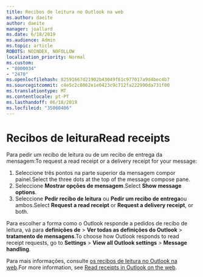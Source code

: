 ```yaml
---
title: Recibos de leitura no Outlook na web
ms.author: daeite
author: daeite
manager: joallard
ms.date: 6/18/2019
ms.audience: Admin
ms.topic: article
ROBOTS: NOINDEX, NOFOLLOW
localization_priority: Normal
ms.custom:
- "8000034"
- "2470"
ms.openlocfilehash: 82591667d21902b43049f61c977017a9d4bec4b7
ms.sourcegitcommit: c4e5c2c8062e1e0423c9c712fa222990da731f00
ms.translationtype: MT
ms.contentlocale: pt-PT
ms.lasthandoff: 06/18/2019
ms.locfileid: "35060406"
---
```

# <a name="read-receipts"></a><span data-ttu-id="d70a3-102">Recibos de leitura</span><span class="sxs-lookup"><span data-stu-id="d70a3-102">Read receipts</span></span>

<span data-ttu-id="d70a3-103">Para pedir um recibo de leitura ou de um recibo de entrega da mensagem:</span><span class="sxs-lookup"><span data-stu-id="d70a3-103">To request a read receipt or a delivery receipt for your message:</span></span>

1. <span data-ttu-id="d70a3-104">Seleccione três pontos na parte superior da mensagem compor painel.</span><span class="sxs-lookup"><span data-stu-id="d70a3-104">Select the three dots at the top of the message compose pane.</span></span>
1. <span data-ttu-id="d70a3-105">Seleccione **Mostrar opções de mensagem**.</span><span class="sxs-lookup"><span data-stu-id="d70a3-105">Select **Show message options**.</span></span>
1. <span data-ttu-id="d70a3-106">Seleccione **Pedir recibo de leitura** ou **Pedir um recibo de entrega**ou ambos.</span><span class="sxs-lookup"><span data-stu-id="d70a3-106">Select **Request a read receipt** or **Request a delivery receipt**, or both.</span></span>

<span data-ttu-id="d70a3-107">Para escolher a forma como o Outlook responde a pedidos de recibo de leitura, vá para **definições de** > **Ver todas as definições do Outlook** > **tratamento de mensagens**.</span><span class="sxs-lookup"><span data-stu-id="d70a3-107">To choose how Outlook responds to read receipt requests, go to **Settings** > **View all Outlook settings** > **Message handling**.</span></span>

<span data-ttu-id="d70a3-108">Para mais informações, consulte [os recibos de leitura no Outlook na web](https://support.office.com/article/e09af74d-3519-45fc-a680-37a538a92157).</span><span class="sxs-lookup"><span data-stu-id="d70a3-108">For more information, see [Read receipts in Outlook on the web](https://support.office.com/article/e09af74d-3519-45fc-a680-37a538a92157).</span></span>